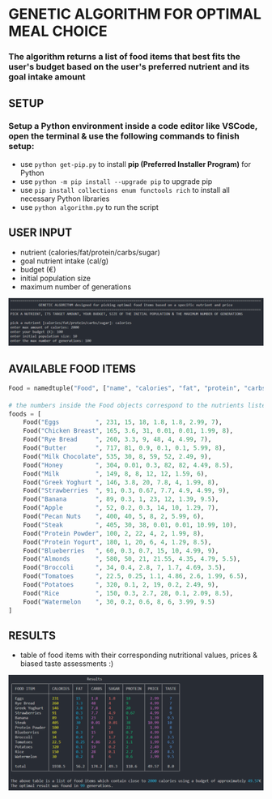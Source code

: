 # GENETIC ALGORITHM FOR OPTIMAL MEAL CHOICE

### The algorithm returns a list of food items that best fits the user's budget based on the user's preferred nutrient and its goal intake amount

## SETUP

### Setup a Python environment inside a code editor like VSCode, open the terminal & use the following commands to finish setup:

- use `python get-pip.py` to install **pip (Preferred Installer Program)** for Python
- use `python -m pip install --upgrade pip` to upgrade pip
- use `pip install collections enum functools rich` to install all necessary Python libraries
- use `python algorithm.py` to run the script


## USER INPUT
- nutrient (calories/fat/protein/carbs/sugar)
- goal nutrient intake (cal/g)
- budget (€)
- initial population size
- maximum number of generations

![user_input](user_input.PNG)

## AVAILABLE FOOD ITEMS

```py
Food = namedtuple("Food", ["name", "calories", "fat", "protein", "carbs", "sugar", "price", "taste"])

# the numbers inside the Food objects correspond to the nutrients listed above in the Food type declaration
foods = [
    Food("Eggs          ", 231, 15, 18, 1.8, 1.8, 2.99, 7),
    Food("Chicken Breast", 165, 3.6, 31, 0.01, 0.01, 1.99, 8),
    Food("Rye Bread     ", 260, 3.3, 9, 48, 4, 4.99, 7),
    Food("Butter        ", 717, 81, 0.9, 0.1, 0.1, 5.99, 8),
    Food("Milk Chocolate", 535, 30, 8, 59, 52, 2.49, 9),
    Food("Honey         ", 304, 0.01, 0.3, 82, 82, 4.49, 8.5),
    Food("Milk          ", 149, 8, 8, 12, 12, 1.59, 6),
    Food("Greek Yoghurt ", 146, 3.8, 20, 7.8, 4, 1.99, 8),
    Food("Strawberries  ", 91, 0.3, 0.67, 7.7, 4.9, 4.99, 9),
    Food("Banana        ", 89, 0.3, 1, 23, 12, 1.39, 9.5),
    Food("Apple         ", 52, 0.2, 0.3, 14, 10, 1.29, 7),
    Food("Pecan Nuts    ", 400, 40, 5, 8, 2, 5.99, 6),
    Food("Steak         ", 405, 30, 38, 0.01, 0.01, 10.99, 10),
    Food("Protein Powder", 100, 2, 22, 4, 2, 1.99, 8),
    Food("Protein Yogurt", 180, 1, 20, 6, 4, 1.29, 8.5),
    Food("Blueberries   ", 60, 0.3, 0.7, 15, 10, 4.99, 9),
    Food("Almonds       ", 580, 50, 21, 21.55, 4.35, 4.79, 5.5),
    Food("Broccoli      ", 34, 0.4, 2.8, 7, 1.7, 4.69, 3.5),
    Food("Tomatoes      ", 22.5, 0.25, 1.1, 4.86, 2.6, 1.99, 6.5),
    Food("Potatoes      ", 320, 0.1, 2, 19, 0.2, 2.49, 9),
    Food("Rice          ", 150, 0.3, 2.7, 28, 0.1, 2.09, 8.5),
    Food("Watermelon    ", 30, 0.2, 0.6, 8, 6, 3.99, 9.5)
]
```

## RESULTS
- table of food items with their corresponding nutritional values, prices & biased taste assessments :)

![results](results.PNG)
